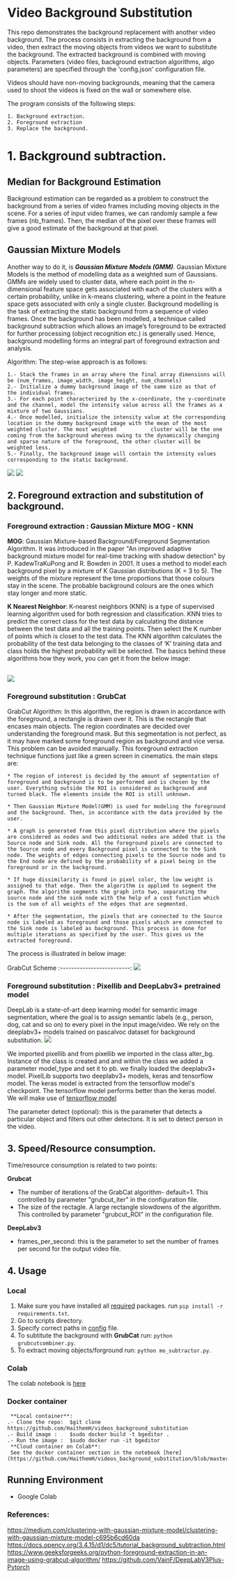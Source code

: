 # Video Background Substitution

This repo demonstrates the background replacement with another video background. The process consists in extracting the background from  a video, then extract the moving objects from videos we want to substitute the background. The extracted background is combined with moving objects. Parameters (video files, background extraction algorithms, algo parameters)  are specified through the 'config.json' configuration file.

Videos should have non-moving backgrounds, meaning that the camera used to shoot the videos is fixed on the wall or somewhere else.

The program consists of the following steps:

    1. Background extraction.
    2. Foreground extraction 
    3. Replace the background.

# 1. Background subtraction.
## Median for Background Estimation
Background estimation can be regarded as a problem to construct the background from a series of video frames including moving objects in the scene. For a series of input video frames, we can randomly sample a few frames (nb_frames). Then, the median of the pixel over these frames will give a good estimate of the background at that pixel.
## Gaussian Mixture Models
Another way to do it, is ***Gaussian Mixture Models (GMM)***. Gaussian Mixture Models is the method of modelling data as a weighted sum of Gaussians. GMMs are widely used to cluster data, where each point in the n-dimensional feature space gets associated with each of the clusters with a certain probability, unlike in k-means clustering, where a point in the feature space gets associated with only a single cluster. Background modelling is the task of extracting the static background from a sequence of video frames. Once the background has been modelled, a technique called background subtraction which allows an image’s foreground to be extracted for further processing (object recognition etc.) is generally used. Hence, background modelling forms an integral part of foreground extraction and analysis.

Algorithm:
The step-wise approach is as follows:

    1.- Stack the frames in an array where the final array dimensions will be (num_frames, image_width, image_height, num_channels)
    2.- Initialize a dummy background image of the same size as that of the individual frames.
    3.- For each point characterized by the x-coordinate, the y-coordinate and the channel, model the intensity value across all the frames as a mixture of two Gaussians.
    4.- Once modelled, initialize the intensity value at the corresponding location in the dummy background image with the mean of the most weighted cluster. The most weighted           cluster will be the one coming from the background whereas owing to the dynamically changing and sparse nature of the foreground, the other cluster will be weighted less.
    5.- Finally, the background image will contain the intensity values corresponding to the static background.

![](background/original_video.jpg)     ![](outputs/background.jpg)

## 2. Foreground extraction and substitution of background.
### Foreground extraction : Gaussian Mixture MOG - KNN
**MOG**: Gaussian Mixture-based Background/Foreground Segmentation Algorithm. It was introduced in the paper "An improved adaptive background mixture model for real-time tracking with shadow detection" by P. KadewTraKuPong and R. Bowden in 2001. It uses a method to model each background pixel by a mixture of K Gaussian distributions (K = 3 to 5). The weights of the mixture represent the time proportions that those colours stay in the scene. The probable background colours are the ones which stay longer and more static.

**K Nearest Neighbor**:
K-nearest neighbors (KNN) is a type of supervised learning algorithm used for both regression and classification. KNN tries to predict the correct class for the test data by calculating the distance between the test data and all the training points. Then select the K number of points which is closet to the test data. The KNN algorithm calculates the probability of the test data belonging to the classes of ‘K’ training data and class holds the highest probability will be selected.
The basics behind these algorithms how they work, you can get it from the below image:

![](_assets/mog_knn.jpg)
------------------------------------------
### Foreground substitution : GrubCat 
GrabCut Algorithm: In this algorithm, the region is drawn in accordance with the foreground, a rectangle is drawn over it. This is the rectangle that encases main objects. The region coordinates are decided over understanding the foreground mask. But this segmentation is not perfect, as it may have marked some foreground region as background and vice versa. This problem can be avoided manually. This foreground extraction technique functions just like a green screen in cinematics. the main steps are:

    * The region of interest is decided by the amount of segmentation of foreground and background is to be performed and is chosen by the user. Everything outside the ROI is considered as background and turned black. The elements inside the ROI is still unknown.
    
    * Then Gaussian Mixture Model(GMM) is used for modeling the foreground and the background. Then, in accordance with the data provided by the user.
    
    * A graph is generated from this pixel distribution where the pixels are considered as nodes and two additional nodes are added that is the Source node and Sink node. All the foreground pixels are connected to the Source node and every Background pixel is connected to the Sink node. The weights of edges connecting pixels to the Source node and to the End node are defined by the probability of a pixel being in the foreground or in the background.
    
    * If huge dissimilarity is found in pixel color, the low weight is assigned to that edge. Then the algorithm is applied to segment the graph. The algorithm segments the graph into two, separating the source node and the sink node with the help of a cost function which is the sum of all weights of the edges that are segmented.
    
    * After the segmentation, the pixels that are connected to the Source node is labeled as foreground and those pixels which are connected to the Sink node is labeled as background. This process is done for multiple iterations as specified by the user. This gives us the extracted foreground.

The process is illustrated in below image:

GrabCut Scheme
:-------------------------:
![](_assets/grabcut_scheme.jpg)

### Foreground substitution : Pixellib and DeepLabv3+ pretrained model
DeepLab is a state-of-art deep learning model for semantic image segmentation, where the goal is to assign semantic labels (e.g., person, dog, cat and so on) to every pixel in the input image/video. We rely on the deeplabv3+ models trained on pascalvoc dataset for background substitution. 
![](https://miro.medium.com/max/2000/1*nFJ_GqK1D3zKCRgtnRfrcw.png)

We imported pixellib and from pixellib we imported in the class alter_bg. Instance of the class is created and and within the class we added a parameter model_type and set it to pb. we finally loaded the deeplabv3+ model. PixelLib supports two deeplabv3+ models, keras and tensorflow model. The keras model is extracted from the tensorflow model's checkpoint. The tensorflow model performs better than the keras model. We will make use of  [tensorflow model](https://github.com/ayoolaolafenwa/PixelLib/releases/download/1.1/xception_pascalvoc.pb)

The parameter detect (optional): this is the parameter that detects a particular object and filters out other detectons. It is set to detect person in the video.

## 3. Speed/Resource consumption.

Time/resource consumption is related to two points:

**Grubcat**
* The number of iterations of the GrabCat algorithm- default=1. This controlled by parameter "grubcut_iter" in the configuration file.
* The size of the rectagle. A large rectangle slowdowns of the algorithm. This controlled by parameter "grubcut_ROI" in the configuration file.

**DeepLabv3**
* frames_per_second: this is the parameter to set the number of frames per second for the output video file. 

## 4. Usage
### Local 
1. Make sure you have installed  all [required](https://github.com/HaithemH/videos_background_replacement/blob/master/requirements.txt) packages.
          run `pip install -r requirements.txt`.
3. Go to scripts directory.
4. Specify correct paths in [config](https://github.com/HaithemH/videos_background_replacement/blob/master/config.json) file.
5. To subtitute the background with **GrubCat** run: `python grubcutcombiner.py`.
6. To extract moving objects/forground run: `python mo_subtractor.py`.
### Colab
The colab notebook is [here](https://github.com/HaithemH/videos_background_substitution/blob/master/Video_Background_Substitution.ipynb)
### Docker container
     **Local container**:
    .- Clone the repo:  $git clone https://github.com/HaithemH/videos_background_substitution 
    .- Build image :    $sudo docker build -t bgeditor . 
    .- Run the image :  $sudo docker run -it bgeditor
     **Cloud container on Colab**:
     See the docker container section in the notebook [here](https://github.com/HaithemH/videos_background_substitution/blob/master/Video_Background_Substitution.ipynb)

## Running Environment
* Google Colab

### References:
https://medium.com/clustering-with-gaussian-mixture-model/clustering-with-gaussian-mixture-model-c695b6cd60da
https://docs.opencv.org/3.4.15/d1/dc5/tutorial_background_subtraction.html
https://www.geeksforgeeks.org/python-foreground-extraction-in-an-image-using-grabcut-algorithm/
https://github.com/VainF/DeepLabV3Plus-Pytorch
